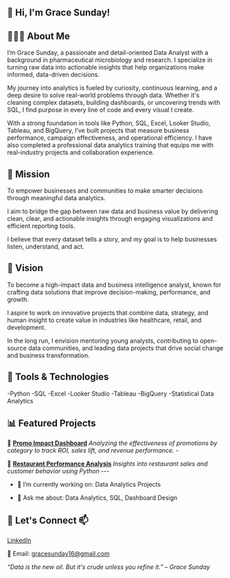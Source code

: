 ## 👋 Hi, I'm Grace Sunday!

## 👩🏽‍💻 About Me

I’m Grace Sunday, a passionate and detail-oriented Data Analyst with a background in pharmaceutical microbiology and research. I specialize in turning raw data into actionable insights that help organizations make informed, data-driven decisions.

My journey into analytics is fueled by curiosity, continuous learning, and a deep desire to solve real-world problems through data. Whether it's cleaning complex datasets, building dashboards, or uncovering trends with SQL, I find purpose in every line of code and every visual I create.

With a strong foundation in tools like Python, SQL, Excel, Looker Studio, Tableau, and BigQuery, I’ve built projects that measure business performance, campaign effectiveness, and operational efficiency. I have also completed a professional data analytics training that equips me with real-industry projects and collaboration experience.

## 🎯 Mission

To empower businesses and communities to make smarter decisions through meaningful data analytics.  

I aim to bridge the gap between raw data and business value by delivering clean, clear, and actionable insights through engaging visualizations and efficient reporting tools.

I believe that every dataset tells a story, and my goal is to help businesses listen, understand, and act.

## 🌟 Vision

To become a high-impact data and business intelligence analyst, known for crafting data solutions that improve decision-making, performance, and growth.

I aspire to work on innovative projects that combine data, strategy, and human insight to create value in industries like healthcare, retail, and development.

In the long run, I envision mentoring young analysts, contributing to open-source data communities, and leading data projects that drive social change and business transformation.

## 🔧 Tools & Technologies
-Python
-SQL
-Excel
-Looker Studio
-Tableau
-BigQuery
-Statistical Data Analytics

## 📊 Featured Projects
🔹 **[Promo Impact Dashboard](https://github.com/Gracesunday16/promo-impact-dashboard)** *Analyzing the effectiveness of promotions by category to track ROI, sales lift, and revenue performance.* -

🔹 **[Restaurant Performance Analysis](https://github.com/Gracesunday16/restaurant-data-analytics-.git)** *Insights into restaurant sales and customer behavior using Python* --- 


- 🔭 I’m currently working on: Data Analytics Projects
 
- 💬 Ask me about: Data Analytics, SQL, Dashboard Design

## 💬 Let's Connect 📫 
[LinkedIn](https://www.linkedin.com/in/grace-sunday-b2b0622a6)

📧 Email: gracesunday16@gmail.com

*“Data is the new oil. But it's crude unless you refine it.” – Grace Sunday* 
